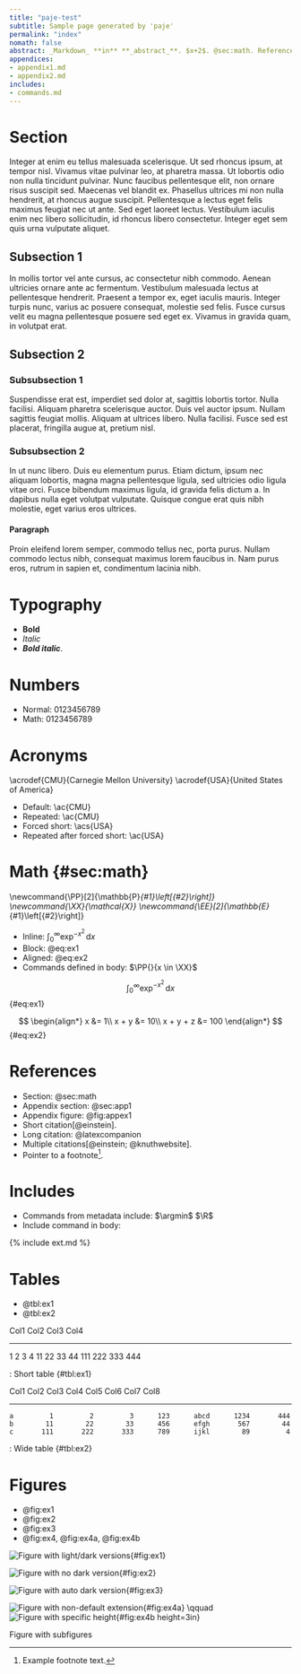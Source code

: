 ```yaml
---
title: "paje-test"
subtitle: Sample page generated by 'paje'
permalink: "index"
nomath: false
abstract: _Markdown_ **in** **_abstract_**. $x+2$. @sec:math. Reference[@latexcompanion].
appendices:
- appendix1.md
- appendix2.md
includes:
- commands.md
---
```



# Section

Integer at enim eu tellus malesuada scelerisque. Ut sed rhoncus ipsum, at tempor
nisl. Vivamus vitae pulvinar leo, at pharetra massa. Ut lobortis odio non nulla
tincidunt pulvinar. Nunc faucibus pellentesque elit, non ornare risus suscipit
sed. Maecenas vel blandit ex. Phasellus ultrices mi non nulla hendrerit, at
rhoncus augue suscipit. Pellentesque a lectus eget felis maximus feugiat nec ut
ante. Sed eget laoreet lectus. Vestibulum iaculis enim nec libero sollicitudin,
id rhoncus libero consectetur. Integer eget sem quis urna vulputate aliquet.

## Subsection 1

In mollis tortor vel ante cursus, ac consectetur nibh commodo. Aenean ultricies
ornare ante ac fermentum. Vestibulum malesuada lectus at pellentesque hendrerit.
Praesent a tempor ex, eget iaculis mauris. Integer turpis nunc, varius ac
posuere consequat, molestie sed felis. Fusce cursus velit eu magna pellentesque
posuere sed eget ex. Vivamus in gravida quam, in volutpat erat.

## Subsection 2

### Subsubsection 1

Suspendisse erat est, imperdiet sed dolor at, sagittis lobortis tortor. Nulla
facilisi. Aliquam pharetra scelerisque auctor. Duis vel auctor ipsum. Nullam
sagittis feugiat mollis. Aliquam at ultrices libero. Nulla facilisi. Fusce sed
est placerat, fringilla augue at, pretium nisl.

### Subsubsection 2

In ut nunc libero. Duis eu elementum purus. Etiam dictum, ipsum nec aliquam
lobortis, magna magna pellentesque ligula, sed ultricies odio ligula vitae orci.
Fusce bibendum maximus ligula, id gravida felis dictum a. In dapibus nulla eget
volutpat vulputate. Quisque congue erat quis nibh molestie, eget varius eros
ultrices.

#### Paragraph

Proin eleifend lorem semper, commodo tellus nec, porta purus. Nullam commodo
lectus nibh, consequat maximus lorem faucibus in. Nam purus eros, rutrum in
sapien et, condimentum lacinia nibh.


# Typography

* **Bold**
* _Italic_
* **_Bold italic_**.


# Numbers

* Normal: 0123456789
* Math: $0123456789$


# Acronyms

\acrodef{CMU}{Carnegie Mellon University}
\acrodef{USA}{United States of America}

* Default: \ac{CMU}
* Repeated: \ac{CMU}
* Forced short: \acs{USA}
* Repeated after forced short: \ac{USA}


# Math {#sec:math}

\newcommand{\PP}[2]{\mathbb{P}_{#1}\left[{#2}\right]}
\newcommand{\XX}{\mathcal{X}}
\newcommand{\EE}[2]{\mathbb{E}_{#1}\left[{#2}\right]}

* Inline: $\int_0^\infty \exp^{-x^2}\,\mathrm{d}x$
* Block: @eq:ex1
* Aligned: @eq:ex2
* Commands defined in body: $\PP{}{x \in \XX}$

$$
\int_0^\infty \exp^{-x^2}\,\mathrm{d}x
$$ {#eq:ex1}

$$
\begin{align*}
    x &= 1\\
    x + y &= 10\\
    x + y + z &= 100
\end{align*}
$$ {#eq:ex2}


# References

* Section: @sec:math
* Appendix section: @sec:app1
* Appendix figure: @fig:appex1
* Short citation[@einstein].
* Long citation: @latexcompanion
* Multiple citations[@einstein; @knuthwebsite].
* Pointer to a footnote[^1].

[^1]: Example footnote text.


# Includes

* Commands from metadata include: $\argmin$ $\R$
* Include command in body:

{% include ext.md %}


# Tables

* @tbl:ex1
* @tbl:ex2

Col1       Col2     Col3     Col4
------   ------    ------    ------
1             2     3        4
11           22     33       44
111         222     333      444

: Short table {#tbl:ex1}

 Col1      Col2      Col3      Col4     Col5      Col6      Col7      Col8
-----     -----     -----     -----    -----     -----     -----     -----
    a         1         2         3      123      abcd      1234       444
    b        11        22        33      456      efgh       567        44
    c       111       222       333      789      ijkl        89         4

: Wide table {#tbl:ex2}


# Figures

* @fig:ex1
* @fig:ex2
* @fig:ex3
* @fig:ex4, @fig:ex4a, @fig:ex4b

![Figure with light/dark versions](figures/anscombe.svg){#fig:ex1}

![Figure with no dark version](figures/diamonds.svg){#fig:ex2}

![Figure with auto dark version](figures/gaussian2d.svg){#fig:ex3}

<div id="fig:ex4">

![Figure with non-default extension](figures/penguins.png){#fig:ex4a}
\qquad
![Figure with specific height](figures/densities.svg){#fig:ex4b height=3in}

Figure with subfigures
</div>
